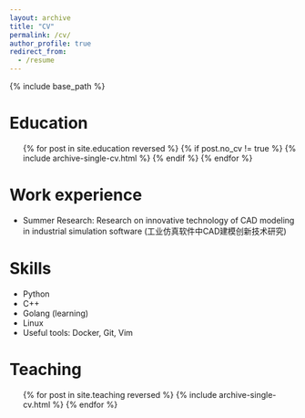 ```yaml
---
layout: archive
title: "CV"
permalink: /cv/
author_profile: true
redirect_from:
  - /resume
---
```


{% include base_path %}

Education
======
  <ul>{% for post in site.education reversed %}
    {% if post.no_cv != true %}
      {% include archive-single-cv.html %}
    {% endif %}
  {% endfor %}</ul>

Work experience
======
- Summer Research: Research on innovative technology of CAD modeling in industrial simulation software (工业仿真软件中CAD建模创新技术研究)
  
Skills
======
- Python
- C++
- Golang (learning)
- Linux
- Useful tools: Docker, Git, Vim

<!-- Publications
======
  <ul>{% for post in site.publications reversed %}
    {% include archive-single-cv.html %}
  {% endfor %}</ul> -->
  
<!-- Talks
======
  <ul>{% for post in site.talks reversed %}
    {% include archive-single-talk-cv.html  %}
  {% endfor %}</ul> -->
  
Teaching
======
  <ul>{% for post in site.teaching reversed %}
    {% include archive-single-cv.html %}
  {% endfor %}</ul>
  
<!-- Service and leadership
======
* Currently signed in to 43 different slack teams -->
